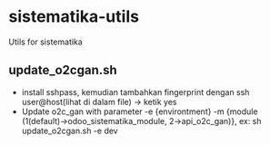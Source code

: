# sistematika-utils
Utils for sistematika

update_o2cgan.sh
----------------------------
- install sshpass, kemudian tambahkan fingerprint dengan ssh user@host(lihat di dalam file) -> ketik yes
- Update o2c_gan with parameter -e {environtment} -m {module (1(default)->odoo_sistematika_module, 2->api_o2c_gan)}, ex:
  sh update_o2cgan.sh -e dev
